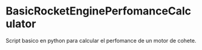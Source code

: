 # BasicRocketEnginePerfomanceCalculator
Script basico en python para calcular el perfomance de un motor de cohete.
